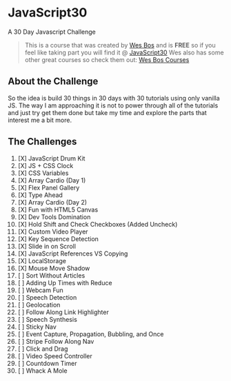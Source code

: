 # JavaScript30
A 30 Day Javascript Challenge

>This is a course that was created by [Wes Bos](https://github.com/wesbos) and is **FREE**
 so if you feel like taking part you will find it @ [JavaScript30](https://javascript30.com/account)
 Wes also has some other great courses so check them out: [Wes Bos Courses](http://wesbos.com/courses/)

## About the Challenge

So the idea is build 30 things in 30 days with 30 tutorials using only vanilla JS. The way I am approaching it is not to power through all
of the tutorials and just try get them done but take my time and explore the parts that interest me a bit more.

## The Challenges

1. [X] JavaScript Drum Kit
2. [X] JS + CSS Clock
3. [X] CSS Variables
4. [X] Array Cardio (Day 1)
5. [X] Flex Panel Gallery
6. [X] Type Ahead
7. [X] Array Cardio (Day 2)
8. [X] Fun with HTML5 Canvas
9. [X] Dev Tools Domination
10. [X] Hold Shift and Check Checkboxes (Added Uncheck)
11. [X] Custom Video Player
12. [X] Key Sequence Detection
13. [X] Slide in on Scroll
14. [X] JavaScript References VS Copying
15. [X] LocalStorage
16. [X] Mouse Move Shadow
17. [ ] Sort Without Articles
18. [ ] Adding Up Times with Reduce
19. [ ] Webcam Fun
20. [ ] Speech Detection
21. [ ] Geolocation
22. [ ] Follow Along Link Highlighter
23. [ ] Speech Synthesis
24. [ ] Sticky Nav
25. [ ] Event Capture, Propagation, Bubbling, and Once
26. [ ] Stripe Follow Along Nav
27. [ ] Click and Drag
28. [ ] Video Speed Controller
29. [ ] Countdown Timer
30. [ ] Whack A Mole
